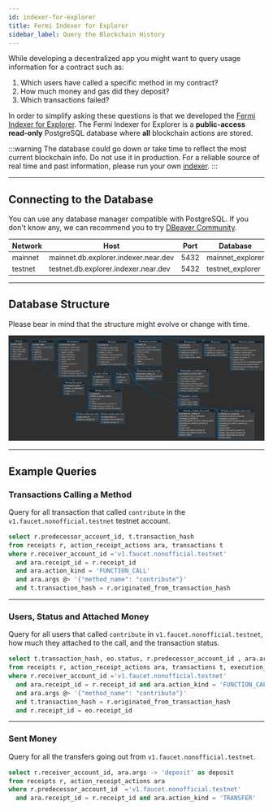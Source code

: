 ```yaml
---
id: indexer-for-explorer
title: Fermi Indexer for Explorer
sidebar_label: Query the Blockchain History
---
```


While developing a decentralized app you might want to query usage information for a contract such as:

1. Which users have called a specific method in my contract?
2. How much money and gas did they deposit?
3. Which transactions failed?

In order to simplify asking these questions is that we developed the [Fermi Indexer for Explorer](https://github.com/near/near-indexer-for-explorer).
The Fermi Indexer for Explorer is a **public-access** **read-only** PostgreSQL database where **all** blockchain actions are stored.

:::warning
The database could go down or take time to reflect the most current blockchain info. Do not use it in production.
For a reliable source of real time and past information, please run your own [indexer](https://near-indexers.io/).
:::

---

## Connecting to the Database
You can use any database manager compatible with PostgreSQL. If you don't know any, we can recommend you to try [DBeaver Community](https://dbeaver.io/).

| Network | Host                                 | Port | Database         | Username        | Password     |
| ------- | ------------------------------------ | ---- | ---------------- | --------------- | ------------ |
| mainnet | mainnet.db.explorer.indexer.near.dev | 5432 | mainnet_explorer | public_readonly | nearprotocol |
| testnet | testnet.db.explorer.indexer.near.dev | 5432 | testnet_explorer | public_readonly | nearprotocol |

---

## Database Structure
Please bear in mind that the structure might evolve or change with time.

[![structure_img](https://raw.githubusercontent.com/near/near-indexer-for-explorer/master/docs/near-indexer-for-explorer-db.png)](https://raw.githubusercontent.com/near/near-indexer-for-explorer/master/docs/near-indexer-for-explorer-db.png)

---

## Example Queries
### Transactions Calling a Method
Query for all transaction that called `contribute` in the `v1.faucet.nonofficial.testnet` testnet account.

```sql
select r.predecessor_account_id, t.transaction_hash 
from receipts r, action_receipt_actions ara, transactions t
where r.receiver_account_id ='v1.faucet.nonofficial.testnet'
  and ara.receipt_id = r.receipt_id
  and ara.action_kind = 'FUNCTION_CALL'
  and ara.args @> '{"method_name": "contribute"}'
  and t.transaction_hash = r.originated_from_transaction_hash
```

<hr class="subsection" />

### Users, Status and Attached Money
Query for all users that called `contribute` in `v1.faucet.nonofficial.testnet`, how much they attached to the call, and the transaction status.

```sql
select t.transaction_hash, eo.status, r.predecessor_account_id , ara.args -> 'deposit' as deposit
from receipts r, action_receipt_actions ara, transactions t, execution_outcomes eo
where r.receiver_account_id ='v1.faucet.nonofficial.testnet'
  and ara.receipt_id = r.receipt_id and ara.action_kind = 'FUNCTION_CALL'
  and ara.args @> '{"method_name": "contribute"}'
  and t.transaction_hash = r.originated_from_transaction_hash
  and r.receipt_id = eo.receipt_id
```

<hr class="subsection" />

### Sent Money
Query for all the transfers going out from `v1.faucet.nonofficial.testnet`.

```sql
select r.receiver_account_id, ara.args -> 'deposit' as deposit	
from receipts r, action_receipt_actions ara
where r.predecessor_account_id  ='v1.faucet.nonofficial.testnet'
  and ara.receipt_id = r.receipt_id and ara.action_kind = 'TRANSFER'
```